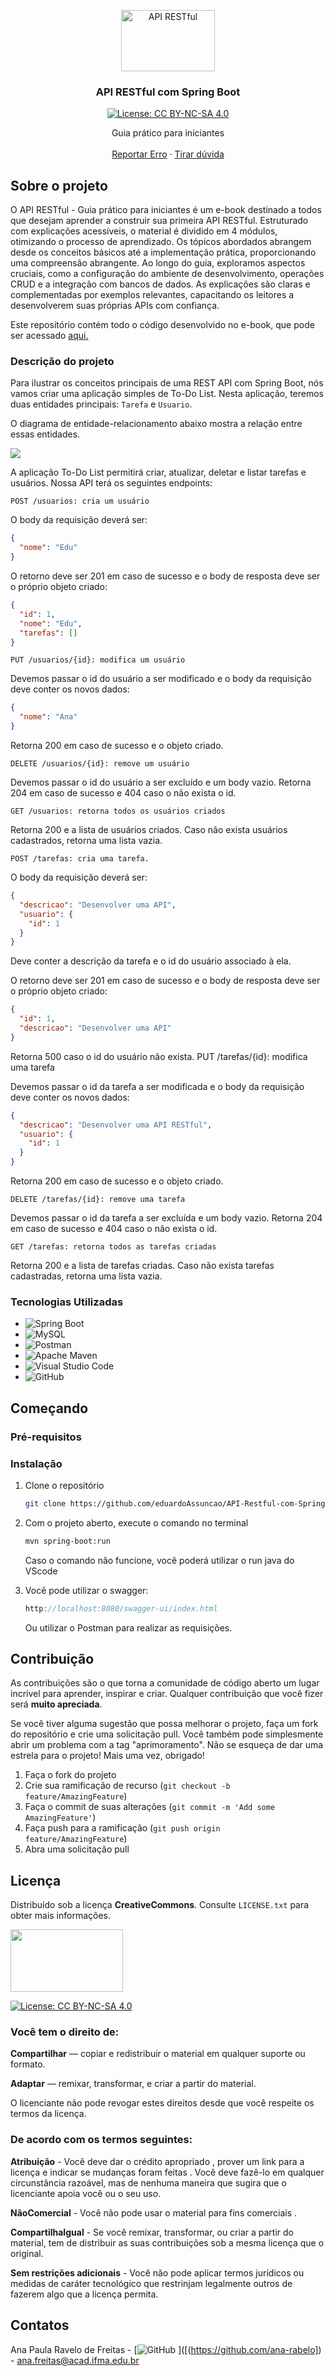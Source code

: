 <a name="readme-top"></a>
<div align="center">

  <a href="https://github.com/eduardoAssuncao/API-Restful-com-Spring-Boot/blob/master">
    <img src="https://i.imgur.com/TvRH9Lc.png" alt="API RESTful" width="150" height="98">
  </a>
  

<h3 align="center">API RESTful com Spring Boot</h3>

  [![License: CC BY-NC-SA 4.0](https://img.shields.io/badge/License-CC_BY--NC--SA_4.0-lightgrey.svg)](https://creativecommons.org/licenses/by-nc-sa/4.0/)
  <p align="center">
    Guia prático para iniciantes
    <br />
    <br />
    <a href="https://github.com/github_username/repo_name/issues">Reportar Erro</a>
    ·
    <a href="https://github.com/github_username/repo_name/issues">Tirar dúvida</a>
  </p>
</div>


<!-- ABOUT THE PROJECT -->
## Sobre o projeto

O API RESTful - Guia prático para iniciantes é um e-book destinado a todos que desejam aprender a construir sua primeira API RESTful. Estruturado com explicações acessíveis, o material é dividido em 4 módulos, otimizando o processo de aprendizado. Os tópicos abordados abrangem desde os conceitos básicos até a implementação prática, proporcionando uma compreensão abrangente.
Ao longo do guia, exploramos aspectos cruciais, como a configuração do ambiente de desenvolvimento, operações CRUD e a integração com bancos de dados. As explicações são claras e complementadas por exemplos relevantes, capacitando os leitores a desenvolverem suas próprias APIs com confiança.

Este repositório contém todo o código desenvolvido no e-book, que pode ser acessado [aqui.](link)

### Descrição do projeto

Para ilustrar os conceitos principais de uma REST API com Spring Boot, nós vamos criar uma aplicação simples de To-Do List. Nesta aplicação, teremos duas entidades principais: `Tarefa` e `Usuario`. 

O diagrama de entidade-relacionamento abaixo mostra a relação entre essas entidades.

![](https://i.imgur.com/V5xXWwZ.png)


A aplicação To-Do List permitirá criar, atualizar, deletar e listar tarefas e usuários. Nossa API terá os seguintes endpoints:

    POST /usuarios: cria um usuário
        
O body da requisição deverá ser:

```json
{
  "nome": "Edu"
}
   ```

O retorno deve ser 201 em caso de sucesso e o body de resposta deve ser o próprio objeto criado:

```json
{
  "id": 1,
  "nome": "Edu",
  "tarefas": []
}
```

    PUT /usuarios/{id}: modifica um usuário
    
Devemos passar o id do usuário a ser modificado e o body da requisição deve conter os novos dados:

```json
{
  "nome": "Ana"
}
```

Retorna 200 em caso de sucesso e o objeto criado. 

    DELETE /usuarios/{id}: remove um usuário

Devemos passar o id do usuário a ser excluído e um body vazio. Retorna 204 em caso de sucesso e 404 caso o não exista o id.

    GET /usuarios: retorna todos os usuários criados

Retorna 200 e a lista de usuários criados. Caso não exista usuários cadastrados, retorna uma lista vazia.

    POST /tarefas: cria uma tarefa.

O body da requisição deverá ser:
```json
{
  "descricao": "Desenvolver uma API",
  "usuario": {
    "id": 1
  }
}
```

Deve conter a descrição da tarefa e o id do usuário associado à ela.

O retorno deve ser 201 em caso de sucesso e o body de resposta deve ser o próprio objeto criado:

```json
{
  "id": 1,
  "descricao": "Desenvolver uma API"
}
```

Retorna 500 caso o id do usuário não exista.
    PUT /tarefas/{id}: modifica uma tarefa

Devemos passar o id da tarefa a ser modificada e o body da requisição deve conter os novos dados:

```json
{
  "descricao": "Desenvolver uma API RESTful",
  "usuario": {
    "id": 1
  }
}
```

Retorna 200 em caso de sucesso e o objeto criado.

    DELETE /tarefas/{id}: remove uma tarefa

Devemos passar o id da tarefa a ser excluída e um body vazio. Retorna 204 em caso de sucesso e 404 caso o não exista o id.

    GET /tarefas: retorna todos as tarefas criadas

Retorna 200 e a lista de tarefas criadas. Caso não exista tarefas cadastradas, retorna uma lista vazia.

### Tecnologias Utilizadas

* ![Spring Boot](https://img.shields.io/badge/spring-%236DB33F.svg?style=for-the-badge&logo=spring&logoColor=white)
* ![MySQL](https://img.shields.io/badge/mysql-%2300f.svg?style=for-the-badge&logo=mysql&logoColor=white)
* ![Postman](https://img.shields.io/badge/Postman-FF6C37?style=for-the-badge&logo=postman&logoColor=white)
* ![Apache Maven](https://img.shields.io/badge/Apache%20Maven-C71A36?style=for-the-badge&logo=Apache%20Maven&logoColor=white)
* ![Visual Studio Code](https://img.shields.io/badge/Visual%20Studio%20Code-0078d7.svg?style=for-the-badge&logo=visual-studio-code&logoColor=white)
* ![GitHub](https://img.shields.io/badge/github-%23121011.svg?style=for-the-badge&logo=github&logoColor=white)


<!-- GETTING STARTED -->
## Começando

### Pré-requisitos


### Instalação

1. Clone o repositório
   ```sh
   git clone https://github.com/eduardoAssuncao/API-Restful-com-Spring-Boot.git
   ```
2. Com o projeto aberto, execute o comando no terminal
   ```sh
   mvn spring-boot:run
   ```
   Caso o comando não funcione, você poderá utilizar o run java do VScode
3. Você pode utilizar o swagger:
   ```js
   http://localhost:8080/swagger-ui/index.html
   ```

   Ou utilizar o Postman para realizar as requisições.

<!-- CONTRIBUTING -->
## Contribuição

As contribuições são o que torna a comunidade de código aberto um lugar incrível para aprender, inspirar e criar. Qualquer contribuição que você fizer será **muito apreciada**.

Se você tiver alguma sugestão que possa melhorar o projeto, faça um fork do repositório e crie uma solicitação pull. Você também pode simplesmente abrir um problema com a tag "aprimoramento".
Não se esqueça de dar uma estrela para o projeto! Mais uma vez, obrigado!

1. Faça o fork do projeto
2. Crie sua ramificação de recurso (`git checkout -b feature/AmazingFeature`)
3. Faça o commit de suas alterações (`git commit -m 'Add some AmazingFeature'`)
4. Faça push para a ramificação (`git push origin feature/AmazingFeature`)
5. Abra uma solicitação pull


<!-- LICENSE -->
## Licença

Distribuído sob a licença **CreativeCommons**. Consulte `LICENSE.txt` para obter mais informações.

<img src="https://br.creativecommons.net/wp-content/uploads/sites/30/2020/09/by-nc-sa.jpg" width="180" height="100">

[![License: CC BY-NC-SA 4.0](https://img.shields.io/badge/License-CC_BY--NC--SA_4.0-lightgrey.svg)](https://creativecommons.org/licenses/by-nc-sa/4.0/)

### Você tem o direito de:
**Compartilhar** — copiar e redistribuir o material em qualquer suporte ou formato.

**Adaptar** — remixar, transformar, e criar a partir do material.

O licenciante não pode revogar estes direitos desde que você respeite os termos da licença.

### De acordo com os termos seguintes:

**Atribuição** - Você deve dar o crédito apropriado , prover um link para a licença e indicar se mudanças foram feitas . Você deve fazê-lo em qualquer circunstância razoável, mas de nenhuma maneira que sugira que o licenciante apoia você ou o seu uso.

**NãoComercial** - Você não pode usar o material para fins comerciais .

**CompartilhaIgual** - Se você remixar, transformar, ou criar a partir do material, tem de distribuir as suas contribuições sob a mesma licença que o original.

**Sem restrições adicionais** - Você não pode aplicar termos jurídicos ou medidas de caráter tecnológico que restrinjam legalmente outros de fazerem algo que a licença permita.

<!-- CONTACT -->
## Contatos

Ana Paula Ravelo de Freitas - [![GitHub](https://img.shields.io/badge/github-%23121011.svg?style=for-the-badge&logo=github&logoColor=white)
]([(https://github.com/ana-rabelo]) - ana.freitas@acad.ifma.edu.br

